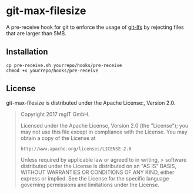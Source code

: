 git-max-filesize
================

A pre-receive hook for git to enforce the usage of [git-lfs][1] by rejecting files that are larger than 5MB.

[1]: https://git-lfs.github.com/

Installation
------------

    cp pre-receive.sh yourrepo/hooks/pre-receive
    chmod +x yourrepo/hooks/pre-receive

License
-------

git-max-filesize is distributed under the Apache License:, Version 2.0.
 
> Copyright 2017 mgIT GmbH.
>
> Licensed under the Apache License, Version 2.0 (the "License");
> you may not use this file except in compliance with the License.
> You may obtain a copy of the License at
>
>     http://www.apache.org/licenses/LICENSE-2.0
>
> Unless required by applicable law or agreed to in writing, > software
> distributed under the License is distributed on an "AS IS" BASIS,
> WITHOUT WARRANTIES OR CONDITIONS OF ANY KIND, either express or implied.
> See the License for the specific language governing permissions and
> limitations under the License.
